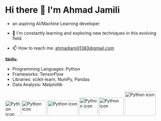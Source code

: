 # Hi there 👋 I'm Ahmad Jamili 

- an aspiring AI/Machine Learning developer
  
- 🌱 I'm constantly learning and exploring new techniques in this evolving field.

- 📫 How to reach me: ahmadjamili1383@gmail.com

**Skills:**
- Programming Languages: Python
- Frameworks: TensorFlow
- Libraries: scikit-learn, NumPy, Pandas
- Data Analysis: Matplotlib

<img src="https://s3.dualstack.us-east-2.amazonaws.com/pythondotorg-assets/media/community/logos/python-logo-only.png" width="50" height="50" alt="Python icon">  
   <img src="https://upload.wikimedia.org/wikipedia/commons/thumb/0/05/Scikit_learn_logo_small.svg/180px-Scikit_learn_logo_small.svg.png" width="80" height="50" alt="Python icon">    <img src="https://www.jumpingrivers.com/blog/customising-matplotlib/matplot_title_logo.png" width="100" height="50" alt="Python icon">    <img src="https://upload.wikimedia.org/wikipedia/commons/thumb/2/2d/Tensorflow_logo.svg/173px-Tensorflow_logo.svg.png" width="60" height="60" alt="Python icon">    <img src="https://upload.wikimedia.org/wikipedia/commons/thumb/3/31/NumPy_logo_2020.svg/1280px-NumPy_logo_2020.svg.png" width="80" height="60" alt="Python icon">    <img src="https://upload.wikimedia.org/wikipedia/commons/e/ed/Pandas_logo.svg" width="100" height="80" alt="Python icon">


